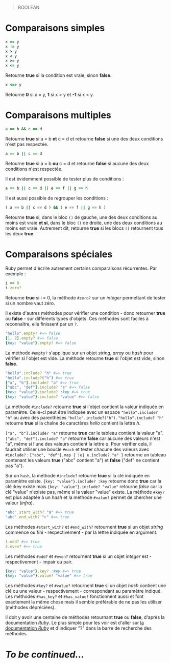 > BOOLEAN

# Comparaisons simples

```ruby
x == y
x != y
x > y
x < y
x >= y
x <= y
```
Retourne **true** si la condition est vraie, sinon **false**.

```ruby
x <=> y
```
Retourne **0** si x = y, **1** si x > y et **-1** si x < y.

# Comparaisons multiples

```ruby
a == b && c == d
```
Retourne **true** si a = b **et** c = d et retourne **false** si une des deux conditions n'est pas respectée.

```ruby
a == b || c == d
```
Retourne **true** si a = b **ou** c = d et retourne **false** si aucune des deux conditions n'est respectée.

Il est évidemment possible de tester plus de conditions :
```ruby
a == b || c == d || e == f || g == h
```
Il est aussi possible de regrouper les conditions :

```ruby
( a == b || c == d ) && ( e == f || g == h )
```
Retourne **true** si, dans le bloc `()` de gauche, une des deux conditions au moins est vraie **et si**, dans le bloc `()` de droite, une des deux conditions au moins est vraie. Autrement dit, retourne **true** si les blocs `()` retournent tous les deux **true**.

# Comparaisons spéciales

Ruby permet d'écrire autrement certains comparaisons récurrentes. Par exemple :
```ruby
i == 0
i.zero?
```
Retourne **true** si i = 0, la méthode `#zero?` sur un *integer* permettant de tester si un nombre vaut zéro.

Il existe d'autres méthodes pour vérifier une condition - donc retourner **true** ou **false** - sur différents types d'objets.
Ces méthodes sont faciles à reconnaître, elle finissent par un `?`.

```ruby
"hello".empty? #=> false
[1, 2].empty? #=> false
{key: "value"}.empty? #=> false
```
La méthode `#empty?` s'applique sur un objet *string*, *array* ou *hash* pour vérifier si l'objet est vide.
La méthode retourne **true** si l'objet est vide, sinon **false**.

```ruby
"hello".include? "h" #=> true
"hello".include?("h") #=> true
["a", "b"].include? "a" #=> true
["abc", "def"].include? "a" #=> false
{key: "value"}.include? :key #=> true
{key: "value"}.include? "value" #=> false
```
La méthode `#include?` retourne **true** si l'objet contient la valeur indiquée en paramètre.
Celle-ci peut être indiquée avec un espace `"hello".include? "h"` ou avec des parenthèses `"hello".include?("h")`.
`"hello".include? "h"` retourne **true** si la chaîne de caractères *hello* contient la lettre *h*.

`["a", "b"].include? "a"` retourne **true** car le tableau contient la valeur "a". `["abc", "def"].include? "a"` retourne **false** car aucune des valeurs n'est "a", même si l'une des valeurs contient la lettre *a*. Pour vérifier cela, il faudrait utiliser une boucle `#each` et tester chacune des valeurs avec `#include?` : `["abc", "def"].map { |e| e.include? "a" }` retourne un tableau contenant les valeurs **true** ("abc" contient "a") et **false** ("def" ne contient pas "a").


Sur un `hash`, la méthode `#include?` retourne **true** si la clé indiquée en paramètre existe. `{key: "value"}.include? :key` retourne donc **true** car la clé :key existe mais `{key: "value"}.include? "value"` retourne *false* car la clé "value" n'existe pas, même si la valeur "value" existe. La méthode `#key?` est plus adaptée à un *hash* et la méthode `#value?` permet de chercher une valeur (*infra*).

```ruby
"abc".start_with? "a" #=> true
"abc".end_with? "c" #=> true
```
Les méthodes `#start_with?` et `#end_with?` retournent **true** si un objet *string* commence ou fini - respectivement - par la lettre indiquée en argument.

```ruby
1.odd? #=> true
2.even? #=> true
```
Les méthodes `#odd?` et `#even?` retournent **true** si un objet *integer* est - respectivement - impair ou pair.

```ruby
{key: "value"}.key? :key #=> true
{key: "value"}.value? "value" #=> true
```
Les méthodes `#key?` et `#value?` retournent **true** si un objet *hash* contient une clé ou une valeur - respectivement - correspondant au paramètre indiqué. Les méthodes `#has_key?` et `#has_value?` fonctionnent aussi et font exactement la même chose mais il semble préférable de ne pas les utiliser (méthodes dépréciées).

Il doit y avoir une centaine de méthodes retournant **true** ou **false**, d'après la documentation *Ruby*. Le plus simple pour les voir est d'aller sur [la documentation *Ruby*](https://ruby-doc.org/core-2.5.1/) et d'indiquer "?" dans la barre de recherche des méthodes.

# *To be continued...*
